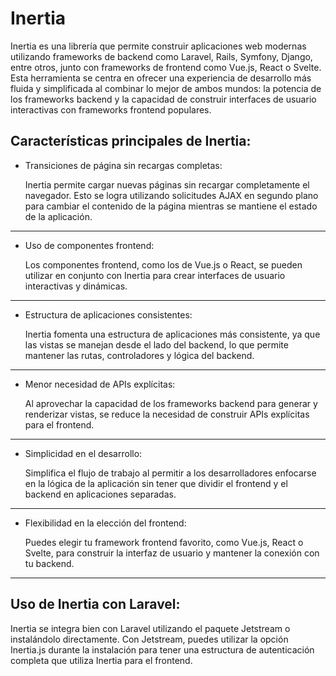 # Inertia

Inertia es una librería que permite construir aplicaciones web modernas utilizando frameworks de backend como Laravel, Rails, Symfony, Django, entre otros, junto con frameworks de frontend como Vue.js, React o Svelte. Esta herramienta se centra en ofrecer una experiencia de desarrollo más fluida y simplificada al combinar lo mejor de ambos mundos: la potencia de los frameworks backend y la capacidad de construir interfaces de usuario interactivas con frameworks frontend populares.

## Características principales de Inertia:

- Transiciones de página sin recargas completas:

  Inertia permite cargar nuevas páginas sin recargar completamente el navegador. Esto se logra utilizando solicitudes AJAX en segundo plano para cambiar el contenido de la página mientras se mantiene el estado de la aplicación.

---

- Uso de componentes frontend:

  Los componentes frontend, como los de Vue.js o React, se pueden utilizar en conjunto con Inertia para crear interfaces de usuario interactivas y dinámicas.

---

- Estructura de aplicaciones consistentes:

  Inertia fomenta una estructura de aplicaciones más consistente, ya que las vistas se manejan desde el lado del backend, lo que permite mantener las rutas, controladores y lógica del backend.

---

- Menor necesidad de APIs explícitas:

  Al aprovechar la capacidad de los frameworks backend para generar y renderizar vistas, se reduce la necesidad de construir APIs explícitas para el frontend.

---

- Simplicidad en el desarrollo:

  Simplifica el flujo de trabajo al permitir a los desarrolladores enfocarse en la lógica de la aplicación sin tener que dividir el frontend y el backend en aplicaciones separadas.

---

- Flexibilidad en la elección del frontend:

  Puedes elegir tu framework frontend favorito, como Vue.js, React o Svelte, para construir la interfaz de usuario y mantener la conexión con tu backend.

---

## Uso de Inertia con Laravel:

Inertia se integra bien con Laravel utilizando el paquete Jetstream o instalándolo directamente. Con Jetstream, puedes utilizar la opción Inertia.js durante la instalación para tener una estructura de autenticación completa que utiliza Inertia para el frontend.
